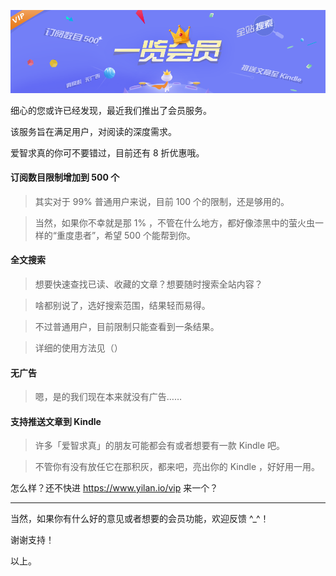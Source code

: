 ![Banner](/img/7/7-Banner.png)


细心的您或许已经发现，最近我们推出了会员服务。

该服务旨在满足用户，对阅读的深度需求。

爱智求真的你可不要错过，目前还有 8 折优惠哦。


#### 订阅数目限制增加到 500 个

> 其实对于 99% 普通用户来说，目前 100 个的限制，还是够用的。

> 当然，如果你不幸就是那 1% ，不管在什么地方，都好像漆黑中的萤火虫一样的“重度患者”，希望 500 个能帮到你。

#### 全文搜索

> 想要快速查找已读、收藏的文章？想要随时搜索全站内容？

> 啥都别说了，选好搜索范围，结果轻而易得。

> 不过普通用户，目前限制只能查看到一条结果。

> 详细的使用方法见（）

#### 无广告

> 嗯，是的我们现在本来就没有广告……

#### 支持推送文章到 Kindle

> 许多「爱智求真」的朋友可能都会有或者想要有一款 Kindle 吧。

> 不管你有没有放任它在那积灰，都来吧，亮出你的 Kindle ，好好用一用。


怎么样？还不快进 https://www.yilan.io/vip 来一个？

---

当然，如果你有什么好的意见或者想要的会员功能，欢迎反馈 ^_^！

谢谢支持！

以上。




